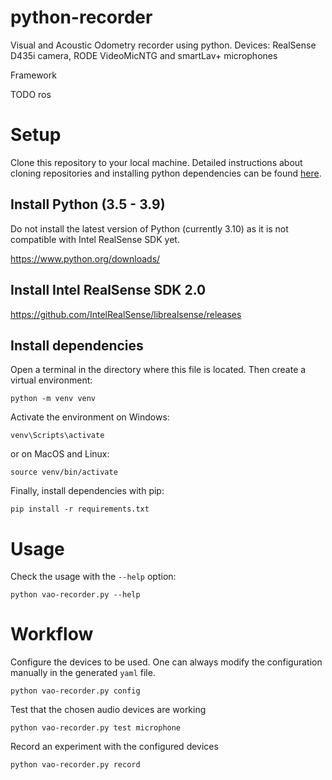 # python-recorder

Visual and Acoustic Odometry recorder using python. Devices: RealSense D435i
camera, RODE VideoMicNTG and smartLav+ microphones

Framework

TODO ros

# Setup

Clone this repository to your local machine. Detailed instructions about
cloning repositories and installing python dependencies can be found
[here](https://docs.google.com/document/d/15Mj3x9Im7Yfz3sPo5f4dUjQZgabjVtIL2RBHvM2798E/edit?usp=sharing).

## Install Python (3.5 - 3.9)
Do not install the latest version of Python (currently 3.10) as it is not
compatible with Intel RealSense SDK yet.

https://www.python.org/downloads/

## Install Intel RealSense SDK 2.0

https://github.com/IntelRealSense/librealsense/releases

## Install dependencies
Open a terminal in the directory where this file is located. Then create a
virtual environment:
```
python -m venv venv
```

Activate the environment on Windows:
```
venv\Scripts\activate
```
or on MacOS and Linux:
```
source venv/bin/activate
```

Finally, install dependencies with pip:
```
pip install -r requirements.txt
```

# Usage
Check the usage with the `--help` option:
```
python vao-recorder.py --help
```

# Workflow

Configure the devices to be used. One can always modify the configuration
manually in the generated `yaml` file.
```
python vao-recorder.py config
```

Test that the chosen audio devices are working
```
python vao-recorder.py test microphone
```

Record an experiment with the configured devices
```
python vao-recorder.py record
```